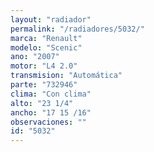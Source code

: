 ```yaml
---
layout: "radiador"
permalink: "/radiadores/5032/"
marca: "Renault"
modelo: "Scenic"
ano: "2007"
motor: "L4 2.0"
transmision: "Automática"
parte: "732946"
clima: "Con clima"
alto: "23 1/4"
ancho: "17 15 /16"
observaciones: ""
id: "5032"
---
```


